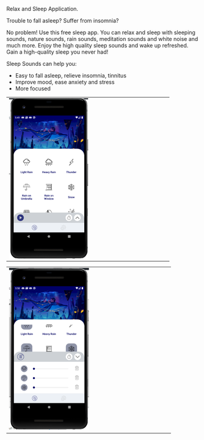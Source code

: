 Relax and Sleep Application.

Trouble to fall asleep? Suffer from insomnia?

No problem!
Use this free sleep app. You can relax and sleep with sleeping sounds, nature sounds, rain sounds, meditation sounds and white noise and much more. Enjoy the high quality sleep sounds and wake up refreshed. Gain a high-quality sleep you never had!

Sleep Sounds can help you:
- Easy to fall asleep, relieve insomnia, tinnitus
- Improve mood, ease anxiety and stress
- More focused

<table><tr>
<td><img src="https://github.com/oguncan/RelaxAndSleep/blob/master/relax1.png" width="50%"/> </td>
</tr></table>

<table><tr>
<td><img src="https://github.com/oguncan/RelaxAndSleep/blob/master/relax2.png" width="50%"/> </td>
</tr></table>

